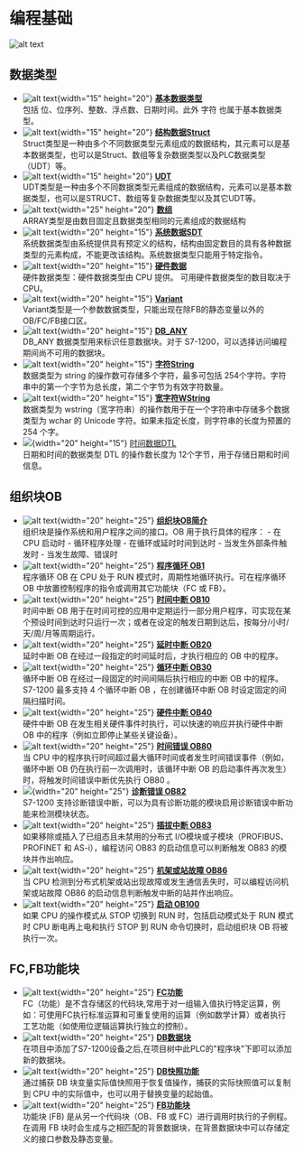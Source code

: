 # 编程基础

![alt text](image.png)


## 数据类型

<div class="grid cards" markdown>

- ![alt text](<database - FontAweso.png>){width="15" height="20"} __[基本数据类型]__ <br> 包括 位、位序列、整数、浮点数、日期时间。此外 字符 也属于基本数据类型。
- ![alt text](<structured data.png>){width="15" height="20"} __[结构数据Struct]__ <br> Struct类型是一种由多个不同数据类型元素组成的数据结构，其元素可以是基本数据类型，也可以是Struct、数组等复杂数据类型以及PLC数据类型（UDT）等。
- ![alt text](udt__left-toolbar-display__udt-sys-lib.png){width="15" height="20"}  __[UDT]__  <br> UDT类型是一种由多个不同数据类型元素组成的数据结构，元素可以是基本数据类型，也可以是STRUCT、数组等复杂数据类型以及其它UDT等。
- ![alt text](array.png){width="25" height="20"} __[数组]__ <br> ARRAY类型是由数目固定且数据类型相同的元素组成的数据结构
- ![alt text](系统数据管理.png){width="20" height="15"} __[系统数据SDT]__  <br> 系统数据类型由系统提供具有预定义的结构，结构由固定数目的具有各种数据类型的元素构成，不能更改该结构。系统数据类型只能用于特定指令。
- ![alt text](硬件数据.png){width="20" height="15"} __[硬件数据]__ <br> 硬件数据类型：硬件数据类型由 CPU 提供。 可用硬件数据类型的数目取决于 CPU。
- ![alt text](变量.png){width="20" height="15"} __[Variant]__ <br> Variant类型是一个参数数据类型，只能出现在除FB的静态变量以外的OB/FC/FB接口区。
- ![alt text](DB.png){width="20" height="15"} __[DB_ANY]__ <br> DB_ANY 数据类型用来标识任意数据块。对于 S7-1200，可以选择访问编程期间尚不可用的数据块。
- ![alt text](字符串.png){width="20" height="15"} __[字符String]__ <br> 数据类型为 string 的操作数可存储多个字符，最多可包括 254个字符。字符串中的第一个字节为总长度，第二个字节为有效字符数量。
- ![alt text](unicode.png){width="20" height="15"} __[宽字符WString]__ <br> 数据类型为 wstring（宽字符串）的操作数用于在一个字符串中存储多个数据类型为 wchar 的 Unicode 字符。如果未指定长度，则字符串的长度为预置的 254 个字。
- ![](../../source/Blue%20grey/26x22/Date_Time.png){width="20" height="15"} [时间数据DTL] <br> 日期和时间的数据类型 DTL 的操作数长度为 12个字节，用于存储日期和时间信息。

</div>


## 组织块OB

<div class="grid cards" markdown>

- ![alt text](Overview.png){width="20" height="25"} __[组织块OB简介]__ <br> 组织块是操作系统和用户程序之间的接口。OB 用于执行具体的程序：
      - 在 CPU 启动时
      - 循环程序处理
      - 在循环或延时时间到达时
      - 当发生外部条件触发时
      - 当发生故障、错误时
- ![alt text](工艺流程_工序.png){width="20" height="25"} __[程序循环 OB1]__ <br> 程序循环 OB 在 CPU 处于 RUN 模式时，周期性地循环执行。可在程序循环 OB 中放置控制程序的指令或调用其它功能块（FC 或 FB）。
- ![alt text](timeline-clock-outline.png){width="20" height="25"} __[时间中断 OB10]__ <br>时间中断 OB 用于在时间可控的应用中定期运行一部分用户程序，可实现在某个预设时间到达时只运行一次；或者在设定的触发日期到达后，按每分/小时/天/周/月等周期运行。
- ![alt text](delay.png){width="20" height="25"} __[延时中断 OB20]__ <br> 延时中断 OB 在经过一段指定的时间延时后，才执行相应的 OB 中的程序。
- ![alt text](icon19chongzhi.png){width="20" height="25"} __[循环中断 OB30]__ <br> 循环中断 OB 在经过一段固定的时间间隔后执行相应的中断 OB 中的程序。S7-1200 最多支持 4 个循环中断 OB ，在创建循环中断 OB 时设定固定的间隔扫描时间。
- ![alt text](hardware.png){width="20" height="25"} __[硬件中断 OB40]__  <br> 硬件中断 OB 在发生相关硬件事件时执行，可以快速的响应并执行硬件中断 OB 中的程序（例如立即停止某些关键设备）。
- ![alt text](时间错误.png){width="20" height="25"} __[时间错误 OB80]__ <br> 当 CPU 中的程序执行时间超过最大循环时间或者发生时间错误事件（例如，循环中断 OB 仍在执行前一次调用时，该循环中断 OB 的启动事件再次发生）时，将触发时间错误中断优先执行 OB80 。
- ![](../../source/Blue%20grey/26x22/Diagnosis.png){width="20" height="25"} __[诊断错误 OB82]__ <br> S7-1200 支持诊断错误中断，可以为具有诊断功能的模块启用诊断错误中断功能来检测模块状态。
- ![alt text](操作-打开电源.png){width="20" height="25"} __[插拔中断 OB83]__ <br> 如果移除或插入了已组态且未禁用的分布式 I/O模块或子模块（PROFIBUS、PROFINET 和 AS-i），编程访问 OB83 的启动信息可以判断触发 OB83 的模块并作出响应。
- ![alt text](Alarm_Window.png){width="20" height="25"} __[机架或站故障 OB86]__ <br> 当 CPU 检测到分布式机架或站出现故障或发生通信丢失时，可以编程访问机架或站故障 OB86 的启动信息判断触发中断的站并作出响应。
- ![alt text](启动.png){width="20" height="25"} __[启动 OB100]__ <br> 如果 CPU 的操作模式从 STOP 切换到 RUN 时，包括启动模式处于 RUN 模式时 CPU 断电再上电和执行 STOP 到 RUN 命令切换时，启动组织块 OB 将被执行一次。

</div>

## FC,FB功能块

<div class="grid cards" markdown>

- ![alt text](fc.png){width="20" height="25"} __[FC功能]__ <br> FC（功能）是不含存储区的代码块,常用于对一组输入值执行特定运算，例如：可使用FC执行标准运算和可重复使用的运算（例如数学计算）或者执行工艺功能（如使用位逻辑运算执行独立的控制）。
- ![alt text](database.png){width="20" height="25"} __[DB数据块]__ <br> 在项目中添加了S7-1200设备之后,在项目树中此PLC的"程序块"下即可以添加新的数据块。
- ![alt text](快照备份ico.png){width="20" height="25"} __[DB快照功能]__ <br> 通过捕获 DB 块变量实际值快照用于恢复值操作，捕获的实际快照值可以复制到 CPU 中的实际值中，也可以用于替换变量的起始值。
- ![alt text](fb.png){width="20" height="25"} __[FB功能块]__ <br> 功能块 (FB) 是从另一个代码块（OB、FB 或 FC）进行调用时执行的子例程。在调用 FB 块时会生成与之相匹配的背景数据块，在背景数据块中可以存储定义的接口参数及静态变量。

</div>


  [基本数据类型]: ./01-Data_Type/01-basic.md
  [结构数据Struct]: ./01-Data_Type/02-Struct.md
  [UDT]: ./01-Data_Type/03-UDT.md
  [数组]: ./01-Data_Type/04-Array.md
  [系统数据SDT]: ./01-Data_Type/05-SDT.md
  [硬件数据]: ./01-Data_Type/06-hardware.md
  [Variant]: ./01-Data_Type/07-Variant.md
  [DB_ANY]: ./01-Data_Type/08-DB_ANY.md
  [字符String]: ./01-Data_Type/09-String.md
  [宽字符WString]: ./01-Data_Type/10-WString.md
  [时间数据DTL]: ./01-Data_Type/11-DTL.md

  [组织块OB简介]: ./02-OB/01-intro.md
  [程序循环 OB1]: ./02-OB/02-OB1.md
  [时间中断 OB10]: ./02-OB/09-OB10.md
  [延时中断 OB20]: ./02-OB/03-OB20.md
  [循环中断 OB30]: ./02-OB/04-OB30.md
  [硬件中断 OB40]: ./02-OB/05-OB40.md
  [时间错误 OB80]: ./02-OB/06-OB80.md
  [诊断错误 OB82]: ./02-OB/07-OB82.md
  [插拔中断 OB83]: ./02-OB/10-OB83.md
  [机架或站故障 OB86]: ./02-OB/11-OB86.md
  [启动 OB100]: ./02-OB/08-OB100.md
  
  [FC功能]: ./03-Block/01-FC.md
  [DB数据块]: ./03-Block/02-DB.md
  [DB快照功能]: ./03-Block/03-DB_Snapshots.md
  [FB功能块]: ./03-Block/04-FB.md